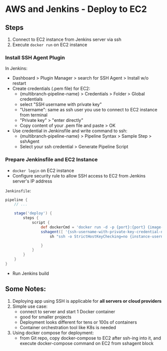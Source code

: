 # AWS and Jenkins - Deploy to EC2

## Steps
1. Connect to EC2 instance from Jenkins server via ssh
2. Execute `docker run` on EC2 instance

### Install SSH Agent Plugin

In Jenkins:
- Dashboard > Plugin Manager > search for SSH Agent > Install w/o restart
- Create credentials (.pem file) for EC2:
    - {multibranch-pipeline-name} > Credentials > Folder > Global credentials
    - select "SSH username with private key"
    - "Username": same as ssh user you use to connect to EC2 instance from terminal
    - "Private key" > "enter directly"
    - Copy content of your .pem file and paste > OK
- Use credential in Jenkinsfile and write command to ssh:
    - {multibranch-pipeline-name} > Pipeline Syntax > Sample Step > sshAgent
    - Select your ssh credential > Generate Pipeline Script

### Prepare Jenkinsfile and EC2 Instance

- `docker login` on EC2 instance
- Configure security rule to allow SSH access to EC2 from Jenkins server's IP address


`Jenkinsfile`:

```groovy
pipeline {
    // ...

    stage('deploy') {
        steps {
            script {
                def dockerCmd = 'docker run -d -p {port}:{port} {image-name}:{tag-name}'
                sshagent([ '{ssh-username-with-private-key-credential-name}']) {
                    sh "ssh -o StrictHostKeyChecking=no {instance-username}@{instance-ip} ${dockerCmd}" //Suppress popup

                }
            }
        }
    }
}

```
- Run Jenkins build

## Some Notes:

1. Deploying app using SSH is applicable for **all servers or cloud providers**
2. Simple use case:
    - connect to server and start 1 Docker container
    - good for smaller projects
    - Deployment looks different for tens or 100s of containers
    - Container orchestration tool like K8s is needed
3. Using docker compose for deployment:
    - from Git repo, copy docker-compose to EC2 after ssh-ing into it, and execute docker-compose command on EC2 from sshagent block